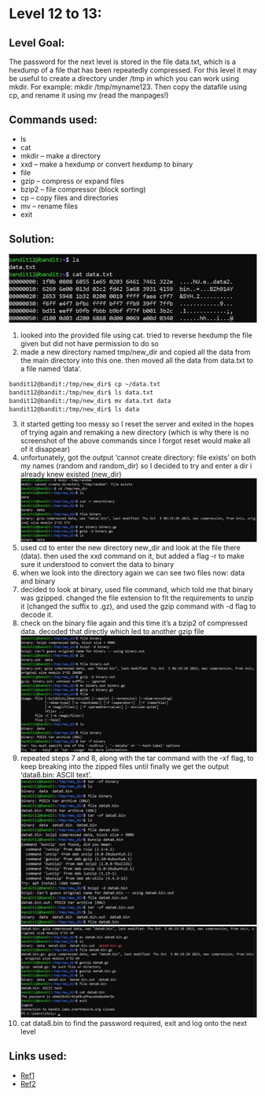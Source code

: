 # Level 12 to 13:
## Level Goal:
The password for the next level is stored in the file data.txt, which is a hexdump of a file that has been repeatedly compressed. For this level it may be useful to create a directory under /tmp in which you can work using mkdir. For example: mkdir /tmp/myname123. Then copy the datafile using cp, and rename it using mv (read the manpages!)

## Commands used:
- ls
- cat
- mkdir – make a directory
- xxd – make a hexdump or convert hexdump to binary
- file
- gzip – compress or expand files
- bzip2 – file compressor (block sorting)
- cp – copy files and directories
- mv – rename files 
- exit

## Solution:
![](./images/12a.jpg)
1. looked into the provided file using cat. tried to reverse hexdump the file given but did not have permission to do so
2. made a new directory named tmp/new_dir and copied all the data from the main directory into this one. then moved all the data from data.txt to a file named ‘data’.
 ``` bash
bandit12@bandit:/tmp/new_dir$ cp ~/data.txt
bandit12@bandit:/tmp/new_dir$ ls data.txt
bandit12@bandit:/tmp/new_dir$ mv data.txt data
bandit12@bandit:/tmp/new_dir$ ls data
 ```
3. it started getting too messy so I reset the server and exited in the hopes of trying again and remaking a new directory (which is why there is no screenshot of the above commands since I forgot reset would make all of it disappear)
4. unfortunately, got the output ‘cannot create directory: file exists’ on both my names (random and random_dir) so I decided to try and enter a dir i already knew existed (new_dir) 
![](./images/12b.jpg)
5. used cd to enter the new directory new_dir and look at the file there (data). then used the xxd command on it, but added a flag -r to make sure it understood to convert the data to binary
6. when we look into the directory again we can see two files now: data and binary
7. decided to look at binary, used file command, which told me that binary was gzipped. changed the file extension to fit the requirements to unzip it (changed the suffix to .gz), and used the gzip command with -d flag to decode it.
8. check on the binary file again and this time it’s a bzip2 of compressed data.  decoded that directly which led to another gzip file
![](./images/12c.jpg)
9. repeated steps 7 and 8, along with the tar command with the -xf flag, to keep breaking into the zipped files until finally we get the output ‘data8.bin: ASCII text’.
![](./images/12d.jpg)
![](./images/12e.jpg)
10. cat data8.bin to find the password required, exit and log onto the next level

## Links used:
- [Ref1](https://linuxize.com/post/gzip-command-in-linux/?source=post_page-----2ec761a88907--------------------------------)
- [Ref2](https://linuxize.com/post/how-to-create-and-extract-archives-using-the-tar-command-in-linux/?source=post_page-----2ec761a88907--------------------------------)
